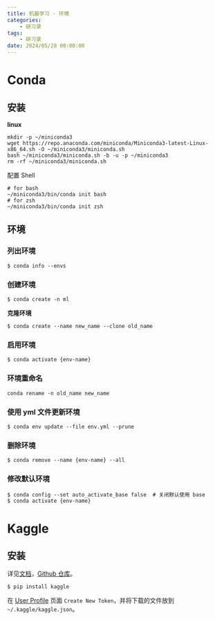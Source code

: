 ```yaml
---
title: 机器学习 - 环境
categories: 
    - 研习录
tags:
    - 研习录
date: 2024/05/28 00:00:00
---
```


# Conda

## 安装

**linux**

```shell
mkdir -p ~/miniconda3
wget https://repo.anaconda.com/miniconda/Miniconda3-latest-Linux-x86_64.sh -O ~/miniconda3/miniconda.sh
bash ~/miniconda3/miniconda.sh -b -u -p ~/miniconda3
rm -rf ~/miniconda3/miniconda.sh
```

配置 Shell

```shell
# for bash
~/miniconda3/bin/conda init bash
# for zsh
~/miniconda3/bin/conda init zsh
```

## 环境

### 列出环境

```shell
$ conda info --envs
```

### 创建环境

```shell
$ conda create -n ml
```

**克隆环境**

```shell
$ conda create --name new_name --clone old_name
```

### 启用环境

```shell
$ conda activate {env-name}
```

### 环境重命名

```shell
conda rename -n old_name new_name 
```

### 使用 yml 文件更新环境

```shell
$ conda env update --file env.yml --prune
```

### 删除环境

```shell
$ conda remove --name {env-name} --all
```

### 修改默认环境

```shell
$ conda config --set auto_activate_base false  # 关闭默认使用 base
$ conda activate {env-name}
```

# Kaggle

## 安装

详见[文档](https://www.kaggle.com/docs/api#getting-started-installation-&-authentication)，[Github 仓库](https://github.com/Kaggle/kaggle-api)。

```shell
$ pip install kaggle
```

在 [User Profile](https://www.kaggle.com/settings/account) 页面 `Create New Token`，并将下载的文件放到 `~/.kaggle/kaggle.json`。
